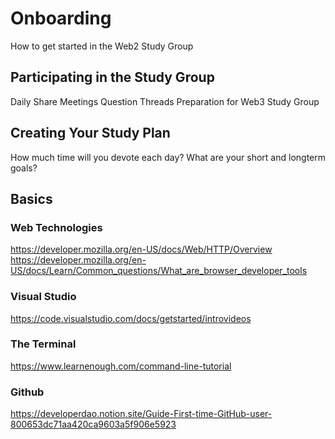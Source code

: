 # Onboarding
How to get started in the Web2 Study Group
## Participating in the Study Group
Daily Share
Meetings
Question Threads
Preparation for Web3 Study Group

## Creating Your Study Plan
How much time will you devote each day?
What are your short and longterm goals?
## Basics

### Web Technologies
https://developer.mozilla.org/en-US/docs/Web/HTTP/Overview
https://developer.mozilla.org/en-US/docs/Learn/Common_questions/What_are_browser_developer_tools

### Visual Studio
https://code.visualstudio.com/docs/getstarted/introvideos
### The Terminal
https://www.learnenough.com/command-line-tutorial

### Github
https://developerdao.notion.site/Guide-First-time-GitHub-user-800653dc71aa420ca9603a5f906e5923